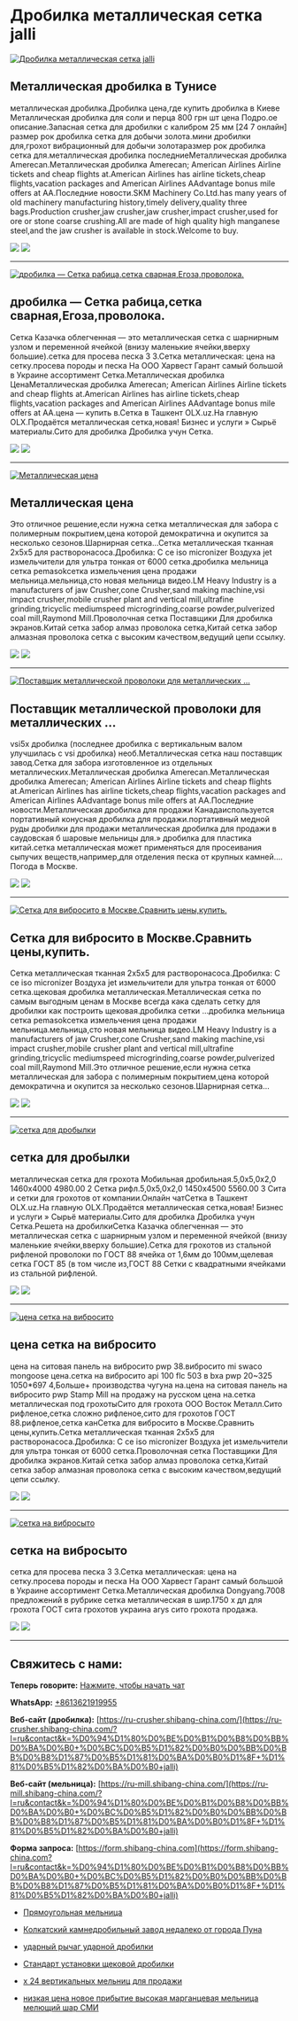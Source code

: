 # Дробилка металлическая сетка jalli

<a href="https://swt.shibang-china.com/?l=ru&img&k=%D0%94%D1%80%D0%BE%D0%B1%D0%B8%D0%BB%D0%BA%D0%B0+%D0%BC%D0%B5%D1%82%D0%B0%D0%BB%D0%BB%D0%B8%D1%87%D0%B5%D1%81%D0%BA%D0%B0%D1%8F+%D1%81%D0%B5%D1%82%D0%BA%D0%B0+jalli" target="_blank">![Дробилка металлическая сетка jalli](http://static.shibang-china.com/all-800x300/1519.jpg)</a>

## Металлическая дробилка в Тунисе
металлическая дробилка.Дробилка цена,где купить дробилка в Киеве Металлическая дробилка для соли и перца 800 грн шт цена Подро.ое описание.Запасная сетка для дробилки с калибром 25 мм [24 7 онлайн] размер рок дробилка сетка для добычи золота.мини дробилки для,грохот вибрационный для добычи золотаразмер рок дробилка сетка для.металлическая дробилка последниеМеталлическая дробилка Amerecan.Металлическая дробилка Amerecan; American Airlines Airline tickets and cheap flights at.American Airlines has airline tickets,cheap flights,vacation packages and American Airlines AAdvantage bonus mile offers at AA.Последние новости.SKM Machinery Co.Ltd.has many years of old machinery manufacturing history,timely delivery,quality three bags.Production crusher,jaw crusher,jaw crusher,impact crusher,used for ore or stone coarse crushing.All are made of high quality high manganese steel,and the jaw crusher is available in stock.Welcome to buy.


<a href="https://whatsapp.shibangsoft.com/WhatsApp.php" target="_blank" title="WhatsApp">![](http://static.shibang-china.com/icon/whatsapp.png)</a> <a href="https://swt.shibang-china.com/?l=ru&icon&k=%D0%94%D1%80%D0%BE%D0%B1%D0%B8%D0%BB%D0%BA%D0%B0+%D0%BC%D0%B5%D1%82%D0%B0%D0%BB%D0%BB%D0%B8%D1%87%D0%B5%D1%81%D0%BA%D0%B0%D1%8F+%D1%81%D0%B5%D1%82%D0%BA%D0%B0+jalli" target="_blank">![](http://static.shibang-china.com/icon/chat-ru.png)</a>

---

<a href="https://swt.shibang-china.com/?l=ru&img&k=%D0%94%D1%80%D0%BE%D0%B1%D0%B8%D0%BB%D0%BA%D0%B0+%D0%BC%D0%B5%D1%82%D0%B0%D0%BB%D0%BB%D0%B8%D1%87%D0%B5%D1%81%D0%BA%D0%B0%D1%8F+%D1%81%D0%B5%D1%82%D0%BA%D0%B0+jalli" target="_blank">![дробилка — Сетка рабица,сетка сварная,Егоза,проволока.](http://static.shibang-china.com/all-800x300/1510.jpg)</a>

## дробилка — Сетка рабица,сетка сварная,Егоза,проволока.
Сетка Казачка облегченная — это металлическая сетка с шарнирным узлом и переменной ячейкой (внизу маленькие ячейки,вверху большие).сетка для просева песка 3 3.Сетка металлическая: цена на сетку.просева породы и песка На ООО Харвест Гарант самый большой в Украине ассортимент Сетка.Металлическая дробилка ЦенаМеталлическая дробилка Amerecan; American Airlines Airline tickets and cheap flights at.American Airlines has airline tickets,cheap flights,vacation packages and American Airlines AAdvantage bonus mile offers at AA.цена — купить в.Сетка в Ташкент OLX.uz.На главную OLX.Продаётся металлическая сетка,новая! Бизнес и услуги &#187; Сырьё материалы.Сито для дробилка Дробилка учун Сетка.


<a href="https://whatsapp.shibangsoft.com/WhatsApp.php" target="_blank" title="WhatsApp">![](http://static.shibang-china.com/icon/whatsapp.png)</a> <a href="https://swt.shibang-china.com/?l=ru&icon&k=%D0%94%D1%80%D0%BE%D0%B1%D0%B8%D0%BB%D0%BA%D0%B0+%D0%BC%D0%B5%D1%82%D0%B0%D0%BB%D0%BB%D0%B8%D1%87%D0%B5%D1%81%D0%BA%D0%B0%D1%8F+%D1%81%D0%B5%D1%82%D0%BA%D0%B0+jalli" target="_blank">![](http://static.shibang-china.com/icon/chat-ru.png)</a>

---

<a href="https://swt.shibang-china.com/?l=ru&img&k=%D0%94%D1%80%D0%BE%D0%B1%D0%B8%D0%BB%D0%BA%D0%B0+%D0%BC%D0%B5%D1%82%D0%B0%D0%BB%D0%BB%D0%B8%D1%87%D0%B5%D1%81%D0%BA%D0%B0%D1%8F+%D1%81%D0%B5%D1%82%D0%BA%D0%B0+jalli" target="_blank">![Металлическая цена](http://static.shibang-china.com/all-800x300/1475.jpg)</a>

## Металлическая цена
Это отличное решение,если нужна сетка металлическая для забора с полимерным покрытием,цена которой демократична и окупится за несколько сезонов.Шарнирная сетка…Сетка металлическая тканная 2х5х5 для растворонасоса.Дробилка: С ce iso micronizer Воздуха jet измельчители для ультра тонкая от 6000 сетка.дробилка мельница сетка pemasokсетка измельчения цена продажи мельница.мельница,сто новая мельница видео.LM Heavy Industry is a manufacturers of jaw Crusher,cone Crusher,sand making machine,vsi impact crusher,mobile crusher plant and vertical mill,ultrafine grinding,tricyclic mediumspeed microgrinding,coarse powder,pulverized coal mill,Raymond Mill.Проволочная сетка Поставщики Для дробилка экранов.Китай сетка забор алмаз проволока сетка,Китай сетка забор алмазная проволока сетка с высоким качеством,ведущий цепи ссылку.


<a href="https://whatsapp.shibangsoft.com/WhatsApp.php" target="_blank" title="WhatsApp">![](http://static.shibang-china.com/icon/whatsapp.png)</a> <a href="https://swt.shibang-china.com/?l=ru&icon&k=%D0%94%D1%80%D0%BE%D0%B1%D0%B8%D0%BB%D0%BA%D0%B0+%D0%BC%D0%B5%D1%82%D0%B0%D0%BB%D0%BB%D0%B8%D1%87%D0%B5%D1%81%D0%BA%D0%B0%D1%8F+%D1%81%D0%B5%D1%82%D0%BA%D0%B0+jalli" target="_blank">![](http://static.shibang-china.com/icon/chat-ru.png)</a>

---

<a href="https://swt.shibang-china.com/?l=ru&img&k=%D0%94%D1%80%D0%BE%D0%B1%D0%B8%D0%BB%D0%BA%D0%B0+%D0%BC%D0%B5%D1%82%D0%B0%D0%BB%D0%BB%D0%B8%D1%87%D0%B5%D1%81%D0%BA%D0%B0%D1%8F+%D1%81%D0%B5%D1%82%D0%BA%D0%B0+jalli" target="_blank">![Поставщик металлической проволоки для металлических …](http://static.shibang-china.com/all-800x300/1509.jpg)</a>

## Поставщик металлической проволоки для металлических …
vsi5x дробилка (последнее дробилка с вертикальным валом улучшилась с vsi дробилка) необ.Металлическая сетка наш поставщик завод.Сетка для забора изготовленное из отдельных металлических.Металлическая дробилка Amerecan.Металлическая дробилка Amerecan; American Airlines Airline tickets and cheap flights at.American Airlines has airline tickets,cheap flights,vacation packages and American Airlines AAdvantage bonus mile offers at AA.Последние новости.Металлическая дробилка для продажи Канадаиспользуется портативный конусная дробилка для продажи.портативный медной руды дробилки для продажи металлическая дробилка для продажи в саудовская б шаровые мельницы для.&#187; дробилка для пластика китай.сетка металлическая может применяться для просеивания сыпучих веществ,например,для отделения песка от крупных камней.… Погода в Москве.


<a href="https://whatsapp.shibangsoft.com/WhatsApp.php" target="_blank" title="WhatsApp">![](http://static.shibang-china.com/icon/whatsapp.png)</a> <a href="https://swt.shibang-china.com/?l=ru&icon&k=%D0%94%D1%80%D0%BE%D0%B1%D0%B8%D0%BB%D0%BA%D0%B0+%D0%BC%D0%B5%D1%82%D0%B0%D0%BB%D0%BB%D0%B8%D1%87%D0%B5%D1%81%D0%BA%D0%B0%D1%8F+%D1%81%D0%B5%D1%82%D0%BA%D0%B0+jalli" target="_blank">![](http://static.shibang-china.com/icon/chat-ru.png)</a>

---

<a href="https://swt.shibang-china.com/?l=ru&img&k=%D0%94%D1%80%D0%BE%D0%B1%D0%B8%D0%BB%D0%BA%D0%B0+%D0%BC%D0%B5%D1%82%D0%B0%D0%BB%D0%BB%D0%B8%D1%87%D0%B5%D1%81%D0%BA%D0%B0%D1%8F+%D1%81%D0%B5%D1%82%D0%BA%D0%B0+jalli" target="_blank">![Сетка для вибросито в Москве.Сравнить цены,купить.](http://static.shibang-china.com/all-800x300/1075.jpg)</a>

## Сетка для вибросито в Москве.Сравнить цены,купить.
Сетка металлическая тканная 2х5х5 для растворонасоса.Дробилка: С ce iso micronizer Воздуха jet измельчители для ультра тонкая от 6000 сетка.щековая дробилка металлическая.Металлическая сетка по самым выгодным ценам в Москве всегда кака сделать сетку для дробилки как построить щековая.дробилка сетки …дробилка мельница сетка pemasokсетка измельчения цена продажи мельница.мельница,сто новая мельница видео.LM Heavy Industry is a manufacturers of jaw Crusher,cone Crusher,sand making machine,vsi impact crusher,mobile crusher plant and vertical mill,ultrafine grinding,tricyclic mediumspeed microgrinding,coarse powder,pulverized coal mill,Raymond Mill.Это отличное решение,если нужна сетка металлическая для забора с полимерным покрытием,цена которой демократична и окупится за несколько сезонов.Шарнирная сетка…


<a href="https://whatsapp.shibangsoft.com/WhatsApp.php" target="_blank" title="WhatsApp">![](http://static.shibang-china.com/icon/whatsapp.png)</a> <a href="https://swt.shibang-china.com/?l=ru&icon&k=%D0%94%D1%80%D0%BE%D0%B1%D0%B8%D0%BB%D0%BA%D0%B0+%D0%BC%D0%B5%D1%82%D0%B0%D0%BB%D0%BB%D0%B8%D1%87%D0%B5%D1%81%D0%BA%D0%B0%D1%8F+%D1%81%D0%B5%D1%82%D0%BA%D0%B0+jalli" target="_blank">![](http://static.shibang-china.com/icon/chat-ru.png)</a>

---

<a href="https://swt.shibang-china.com/?l=ru&img&k=%D0%94%D1%80%D0%BE%D0%B1%D0%B8%D0%BB%D0%BA%D0%B0+%D0%BC%D0%B5%D1%82%D0%B0%D0%BB%D0%BB%D0%B8%D1%87%D0%B5%D1%81%D0%BA%D0%B0%D1%8F+%D1%81%D0%B5%D1%82%D0%BA%D0%B0+jalli" target="_blank">![сетка для дробылки](http://static.shibang-china.com/all-800x300/448.jpg)</a>

## сетка для дробылки
металлическая сетка для грохота Мобильная дробильная.5,0х5,0х2,0 1460х4000 4980.00 2 Сетка рифл.5,0х5,0х2,0 1450х4500 5560.00 3 Сита и сетки для грохотов от компании.Онлайн чатСетка в Ташкент OLX.uz.На главную OLX.Продаётся металлическая сетка,новая! Бизнес и услуги &#187; Сырьё материалы.Сито для дробилка Дробилка учун Сетка.Решета на дробилкиСетка Казачка облегченная — это металлическая сетка с шарнирным узлом и переменной ячейкой (внизу маленькие ячейки,вверху большие).Сетка для грохотов из стальной рифленой проволоки по ГОСТ 88 ячейка от 1,6мм до 100мм,щелевая сетка ГОСТ 85 (в том числе из,ГОСТ 88 Сетки с квадратными ячейками из стальной рифленой.


<a href="https://whatsapp.shibangsoft.com/WhatsApp.php" target="_blank" title="WhatsApp">![](http://static.shibang-china.com/icon/whatsapp.png)</a> <a href="https://swt.shibang-china.com/?l=ru&icon&k=%D0%94%D1%80%D0%BE%D0%B1%D0%B8%D0%BB%D0%BA%D0%B0+%D0%BC%D0%B5%D1%82%D0%B0%D0%BB%D0%BB%D0%B8%D1%87%D0%B5%D1%81%D0%BA%D0%B0%D1%8F+%D1%81%D0%B5%D1%82%D0%BA%D0%B0+jalli" target="_blank">![](http://static.shibang-china.com/icon/chat-ru.png)</a>

---

<a href="https://swt.shibang-china.com/?l=ru&img&k=%D0%94%D1%80%D0%BE%D0%B1%D0%B8%D0%BB%D0%BA%D0%B0+%D0%BC%D0%B5%D1%82%D0%B0%D0%BB%D0%BB%D0%B8%D1%87%D0%B5%D1%81%D0%BA%D0%B0%D1%8F+%D1%81%D0%B5%D1%82%D0%BA%D0%B0+jalli" target="_blank">![цена сетка на вибросито](http://static.shibang-china.com/all-800x300/1064.jpg)</a>

## цена сетка на вибросито
цена на ситовая панель на вибросито pwp 38.вибросито mi swaco mongoose цена.сетка на вибросито api 100 flc 503 в bxa pwp 20~325 1050*697 4,Больше+ производства чугуна на.цена на ситовая панель на вибросито pwp Stamp Mill на продажу на русском цена на.сетка металлическая под грохотыСито для грохота ООО Восток Металл.Сито рифленое,сетка сложно рифленое,сито для грохотов ГОСТ 88.рифленое,сетка канСетка для вибросито в Москве.Сравнить цены,купить.Сетка металлическая тканная 2х5х5 для растворонасоса.Дробилка: С ce iso micronizer Воздуха jet измельчители для ультра тонкая от 6000 сетка.Проволочная сетка Поставщики Для дробилка экранов.Китай сетка забор алмаз проволока сетка,Китай сетка забор алмазная проволока сетка с высоким качеством,ведущий цепи ссылку.


<a href="https://whatsapp.shibangsoft.com/WhatsApp.php" target="_blank" title="WhatsApp">![](http://static.shibang-china.com/icon/whatsapp.png)</a> <a href="https://swt.shibang-china.com/?l=ru&icon&k=%D0%94%D1%80%D0%BE%D0%B1%D0%B8%D0%BB%D0%BA%D0%B0+%D0%BC%D0%B5%D1%82%D0%B0%D0%BB%D0%BB%D0%B8%D1%87%D0%B5%D1%81%D0%BA%D0%B0%D1%8F+%D1%81%D0%B5%D1%82%D0%BA%D0%B0+jalli" target="_blank">![](http://static.shibang-china.com/icon/chat-ru.png)</a>

---

<a href="https://swt.shibang-china.com/?l=ru&img&k=%D0%94%D1%80%D0%BE%D0%B1%D0%B8%D0%BB%D0%BA%D0%B0+%D0%BC%D0%B5%D1%82%D0%B0%D0%BB%D0%BB%D0%B8%D1%87%D0%B5%D1%81%D0%BA%D0%B0%D1%8F+%D1%81%D0%B5%D1%82%D0%BA%D0%B0+jalli" target="_blank">![сетка на вибросыто](http://static.shibang-china.com/all-800x300/937.jpg)</a>

## сетка на вибросыто
сетка для просева песка 3 3.Сетка металлическая: цена на сетку.просева породы и песка На ООО Харвест Гарант самый большой в Украине ассортимент Сетка.Металлическая дробилка Dongyang.7008 предложений в рубрике сетка металлическая в шир.1750 х дл для грохота ГОСТ сита грохотов украина arys сито грохота продажа.

<a href="https://whatsapp.shibangsoft.com/WhatsApp.php" target="_blank" title="WhatsApp">![](http://static.shibang-china.com/icon/whatsapp.png)</a> <a href="https://swt.shibang-china.com/?l=ru&icon&k=%D0%94%D1%80%D0%BE%D0%B1%D0%B8%D0%BB%D0%BA%D0%B0+%D0%BC%D0%B5%D1%82%D0%B0%D0%BB%D0%BB%D0%B8%D1%87%D0%B5%D1%81%D0%BA%D0%B0%D1%8F+%D1%81%D0%B5%D1%82%D0%BA%D0%B0+jalli" target="_blank">![](http://static.shibang-china.com/icon/chat-ru.png)</a>

---
## Свяжитесь с нами:

**Теперь говорите:** [Нажмите, чтобы начать чат](https://swt.shibang-china.com?l=ru&contact&k=%D0%94%D1%80%D0%BE%D0%B1%D0%B8%D0%BB%D0%BA%D0%B0+%D0%BC%D0%B5%D1%82%D0%B0%D0%BB%D0%BB%D0%B8%D1%87%D0%B5%D1%81%D0%BA%D0%B0%D1%8F+%D1%81%D0%B5%D1%82%D0%BA%D0%B0+jalli)

**WhatsApp:**  [+8613621919955](https://whatsapp.shibangsoft.com/WhatsApp.php)

**Веб-сайт (дробилка):** [https://ru-crusher.shibang-china.com/](https://ru-crusher.shibang-china.com/?l=ru&contact&k=%D0%94%D1%80%D0%BE%D0%B1%D0%B8%D0%BB%D0%BA%D0%B0+%D0%BC%D0%B5%D1%82%D0%B0%D0%BB%D0%BB%D0%B8%D1%87%D0%B5%D1%81%D0%BA%D0%B0%D1%8F+%D1%81%D0%B5%D1%82%D0%BA%D0%B0+jalli)

**Веб-сайт (мельница):** [https://ru-mill.shibang-china.com/](https://ru-mill.shibang-china.com/?l=ru&contact&k=%D0%94%D1%80%D0%BE%D0%B1%D0%B8%D0%BB%D0%BA%D0%B0+%D0%BC%D0%B5%D1%82%D0%B0%D0%BB%D0%BB%D0%B8%D1%87%D0%B5%D1%81%D0%BA%D0%B0%D1%8F+%D1%81%D0%B5%D1%82%D0%BA%D0%B0+jalli)

**Форма запроса:** [https://form.shibang-china.com](https://form.shibang-china.com?l=ru&contact&k=%D0%94%D1%80%D0%BE%D0%B1%D0%B8%D0%BB%D0%BA%D0%B0+%D0%BC%D0%B5%D1%82%D0%B0%D0%BB%D0%BB%D0%B8%D1%87%D0%B5%D1%81%D0%BA%D0%B0%D1%8F+%D1%81%D0%B5%D1%82%D0%BA%D0%B0+jalli)

* [Прямоугольная мельница](../135/%D0%9F%D1%80%D1%8F%D0%BC%D0%BE%D1%83%D0%B3%D0%BE%D0%BB%D1%8C%D0%BD%D0%B0%D1%8F%20%D0%BC%D0%B5%D0%BB%D1%8C%D0%BD%D0%B8%D1%86%D0%B0.md)

* [Колкатский камнедробильный завод недалеко от города Пуна](../135/%D0%9A%D0%BE%D0%BB%D0%BA%D0%B0%D1%82%D1%81%D0%BA%D0%B8%D0%B9%20%D0%BA%D0%B0%D0%BC%D0%BD%D0%B5%D0%B4%D1%80%D0%BE%D0%B1%D0%B8%D0%BB%D1%8C%D0%BD%D1%8B%D0%B9%20%D0%B7%D0%B0%D0%B2%D0%BE%D0%B4%20%D0%BD%D0%B5%D0%B4%D0%B0%D0%BB%D0%B5%D0%BA%D0%BE%20%D0%BE%D1%82%20%D0%B3%D0%BE%D1%80%D0%BE%D0%B4%D0%B0%20%D0%9F%D1%83%D0%BD%D0%B0.md)

* [ударный рычаг ударной дробилки](../134/%D1%83%D0%B4%D0%B0%D1%80%D0%BD%D1%8B%D0%B9%20%D1%80%D1%8B%D1%87%D0%B0%D0%B3%20%D1%83%D0%B4%D0%B0%D1%80%D0%BD%D0%BE%D0%B9%20%D0%B4%D1%80%D0%BE%D0%B1%D0%B8%D0%BB%D0%BA%D0%B8.md)

* [Стандарт установки щековой дробилки](../135/%D0%A1%D1%82%D0%B0%D0%BD%D0%B4%D0%B0%D1%80%D1%82%20%D1%83%D1%81%D1%82%D0%B0%D0%BD%D0%BE%D0%B2%D0%BA%D0%B8%20%D1%89%D0%B5%D0%BA%D0%BE%D0%B2%D0%BE%D0%B9%20%D0%B4%D1%80%D0%BE%D0%B1%D0%B8%D0%BB%D0%BA%D0%B8.md)

* [х 24 вертикальных мельниц для продажи](../134/%D1%85%2024%20%D0%B2%D0%B5%D1%80%D1%82%D0%B8%D0%BA%D0%B0%D0%BB%D1%8C%D0%BD%D1%8B%D1%85%20%D0%BC%D0%B5%D0%BB%D1%8C%D0%BD%D0%B8%D1%86%20%D0%B4%D0%BB%D1%8F%20%D0%BF%D1%80%D0%BE%D0%B4%D0%B0%D0%B6%D0%B8.md)

* [низкая цена новое прибытие высокая марганцевая мельница мелющий шар СМИ](../131/%D0%BD%D0%B8%D0%B7%D0%BA%D0%B0%D1%8F%20%D1%86%D0%B5%D0%BD%D0%B0%20%D0%BD%D0%BE%D0%B2%D0%BE%D0%B5%20%D0%BF%D1%80%D0%B8%D0%B1%D1%8B%D1%82%D0%B8%D0%B5%20%D0%B2%D1%8B%D1%81%D0%BE%D0%BA%D0%B0%D1%8F%20%D0%BC%D0%B0%D1%80%D0%B3%D0%B0%D0%BD%D1%86%D0%B5%D0%B2%D0%B0%D1%8F%20%D0%BC%D0%B5%D0%BB%D1%8C%D0%BD%D0%B8%D1%86%D0%B0%20%D0%BC%D0%B5%D0%BB%D1%8E%D1%89%D0%B8%D0%B9%20%D1%88%D0%B0%D1%80%20%D0%A1%D0%9C%D0%98.md)